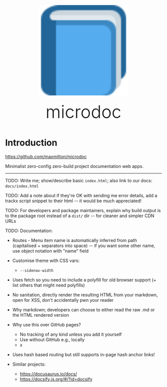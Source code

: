 <div style="margin:3rem;text-align:center">
  <img src="favicon.svg" style="width:290px">
  <div style="margin-top:1rem;font-size:3.5rem;font-weight:300">microdoc</div>
</div>

# Introduction

https://github.com/maxmilton/microdoc

Minimalist zero-config zero-build project documentation web apps.

---

TODO: Write me; show/describe basic `index.html`; also link to our docs: `docs/index.html`

TODO: Add a note about if they're OK with sending me error details, add a trackx script snippet to their html -- it would be much appreciated!

TODO: For developers and package maintainers, explain why build output is to the package root instead of a `dist/` dir -- for cleaner and simpler CDN URLs

TODO: Documentation:

- Routes - Menu item name is automatically inferred from path (capitalised + separators into space) -- if you want some other name, use object notation with "name" field
- Customise theme with CSS vars:
  - `--sidenav-width`
- Uses fetch so you need to include a polyfill for old browser support (+ list others that might need polyfills)
- No sanitation, directly render the resulting HTML from your markdown, open for XSS, don't accidentally pwn your reader
- Why markdown; developers can choose to either read the raw .md or the HTML rendered version
- Why use this over GitHub pages?

  - No tracking of any kind unless you add it yourself
  - Use without GitHub e.g., locally
  - x

- Uses hash based routing but still supports in-page hash anchor links!

- Similar projects:
  - https://docusaurus.io/docs/
  - https://docsify.js.org/#/?id=docsify
